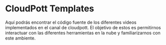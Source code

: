 # CloudPott Templates

Aquí podrás encontrar el código fuente de los diferentes videos implementados en el canal de cloudpott. El objetivo de estos es permitirnos interactuar con las diferentes herramientas en la nube y familiarizarnos con este ambiente.
